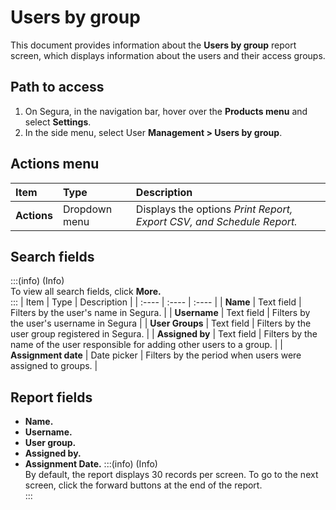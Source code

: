 # Users by group

This document provides information about the **Users by group** report screen, which displays information about the users and their access groups.

## Path to access
1. On Segura, in the navigation bar, hover over the **Products menu** and select **Settings**.  
2. In the side menu, select User **Management \> Users by group**.

## Actions menu
| Item | Type | Description |
| :---- | :---- | :---- |
| **Actions** | Dropdown menu | Displays the options *Print Report, Export CSV, and Schedule Report.* |

## Search fields
:::(info) (Info)  
To view all search fields, click **More.**  
:::
| Item | Type | Description |
| :---- | :---- | :---- |
| **Name** | Text field | Filters by the user's name in Segura. |
| **Username** | Text field | Filters by the user's username in Segura |
| **User Groups** | Text field | Filters by the user group registered in Segura. |
| **Assigned by** | Text field | Filters by the name of the user responsible for adding other users to a group. |
| **Assignment date** | Date picker | Filters by the period when users were assigned to groups. |

## Report fields
* **Name.**  
* **Username.**  
* **User group.**  
* **Assigned by.**  
* **Assignment Date.**
:::(info) (Info)  
By default, the report displays 30 records per screen. To go to the next screen, click the forward buttons at the end of the report.  
:::